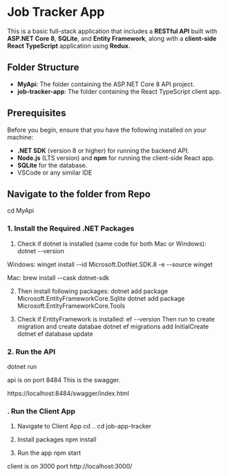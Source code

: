 # Job Tracker App

This is a basic full-stack application that includes a **RESTful API** built with **ASP.NET Core 8**, **SQLite**, and **Entity Framework**, 
along with a **client-side React TypeScript** application using **Redux**.

## Folder Structure

- **MyApi**: The folder containing the ASP.NET Core 8 API project.
- **job-tracker-app**: The folder containing the React TypeScript client app.

## Prerequisites

Before you begin, ensure that you have the following installed on your machine:

- **.NET SDK** (version 8 or higher) for running the backend API.
- **Node.js** (LTS version) and **npm** for running the client-side React app.
- **SQLite** for the database.
- VSCode or any similar IDE

## Navigate to the folder from Repo
 cd MyApi

### 1. Install the Required .NET Packages

1. Check if dotnet is installed (same code for both Mac or Windows):
  dotnet --version

  Windows:
    winget install --id Microsoft.DotNet.SDK.8 -e --source winget
  
  Mac:
    brew install --cask dotnet-sdk
    
2. Then install following packages:
  dotnet add package Microsoft.EntityFrameworkCore.Sqlite
  dotnet add package Microsoft.EntityFrameworkCore.Tools

3. Check if EntityFramework is installed:
  ef --version
Then run to create migration and create databae
dotnet ef migrations add InitialCreate
dotnet ef database update

### 2. Run the API
  dotnet run

api is on port 8484
This is the swagger.

https://localhost:8484/swagger/index.html

### . Run the Client App

1. Navigate to Client App
   cd ..
   cd job-app-tracker
   
2. Install packages
   npm install
   
4. Run the app
   npm start

client is on 3000 port 
http://localhost:3000/





  

